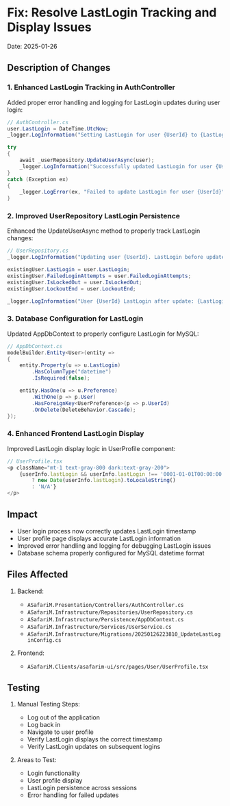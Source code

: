 # Fix: Resolve LastLogin Tracking and Display Issues

Date: 2025-01-26

## Description of Changes

### 1. Enhanced LastLogin Tracking in AuthController
Added proper error handling and logging for LastLogin updates during user login:

```csharp
// AuthController.cs
user.LastLogin = DateTime.UtcNow;
_logger.LogInformation("Setting LastLogin for user {UserId} to {LastLogin}", user.Id, user.LastLogin);

try 
{
    await _userRepository.UpdateUserAsync(user);
    _logger.LogInformation("Successfully updated LastLogin for user {UserId}", user.Id);
}
catch (Exception ex)
{
    _logger.LogError(ex, "Failed to update LastLogin for user {UserId}", user.Id);
}
```

### 2. Improved UserRepository LastLogin Persistence
Enhanced the UpdateUserAsync method to properly track LastLogin changes:

```csharp
// UserRepository.cs
_logger.LogInformation("Updating user {UserId}. LastLogin before update: {LastLogin}", user.Id, existingUser.LastLogin);

existingUser.LastLogin = user.LastLogin;
existingUser.FailedLoginAttempts = user.FailedLoginAttempts;
existingUser.IsLockedOut = user.IsLockedOut;
existingUser.LockoutEnd = user.LockoutEnd;

_logger.LogInformation("User {UserId} LastLogin after update: {LastLogin}", user.Id, existingUser.LastLogin);
```

### 3. Database Configuration for LastLogin
Updated AppDbContext to properly configure LastLogin for MySQL:

```csharp
// AppDbContext.cs
modelBuilder.Entity<User>(entity =>
{
    entity.Property(u => u.LastLogin)
        .HasColumnType("datetime")
        .IsRequired(false);

    entity.HasOne(u => u.Preference)
        .WithOne(p => p.User)
        .HasForeignKey<UserPreference>(p => p.UserId)
        .OnDelete(DeleteBehavior.Cascade);
});
```

### 4. Enhanced Frontend LastLogin Display
Improved LastLogin display logic in UserProfile component:

```typescript
// UserProfile.tsx
<p className="mt-1 text-gray-800 dark:text-gray-200">
    {userInfo.lastLogin && userInfo.lastLogin !== '0001-01-01T00:00:00' 
        ? new Date(userInfo.lastLogin).toLocaleString() 
        : 'N/A'}
</p>
```

## Impact

- User login process now correctly updates LastLogin timestamp
- User profile page displays accurate LastLogin information
- Improved error handling and logging for debugging LastLogin issues
- Database schema properly configured for MySQL datetime format

## Files Affected

1. Backend:
   - `ASafariM.Presentation/Controllers/AuthController.cs`
   - `ASafariM.Infrastructure/Repositories/UserRepository.cs`
   - `ASafariM.Infrastructure/Persistence/AppDbContext.cs`
   - `ASafariM.Infrastructure/Services/UserService.cs`
   - `ASafariM.Infrastructure/Migrations/20250126223810_UpdateLastLoginConfig.cs`

2. Frontend:
   - `ASafariM.Clients/asafarim-ui/src/pages/User/UserProfile.tsx`

## Testing

1. Manual Testing Steps:
   - Log out of the application
   - Log back in
   - Navigate to user profile
   - Verify LastLogin displays the correct timestamp
   - Verify LastLogin updates on subsequent logins

2. Areas to Test:
   - Login functionality
   - User profile display
   - LastLogin persistence across sessions
   - Error handling for failed updates
